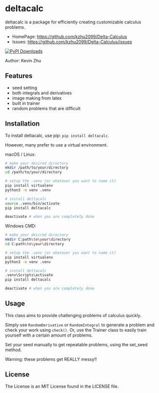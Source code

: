 # deltacalc

deltacalc is a package for efficiently creating customizable calculus problems.

- HomePage: https://github.com/kzhu2099/Delta-Calculus
- Issues: https://github.com/kzhu2099/Delta-Calculus/issues

[![PyPI Downloads](https://static.pepy.tech/badge/deltacalc)](https://pepy.tech/projects/deltacalc)

Author: Kevin Zhu

## Features

- seed setting
- both integrals and derivatives
- image making from latex
- built in trainer
- random problems that are difficult

## Installation

To install deltacalc, use pip: ```pip install deltacalc```.

However, many prefer to use a virtual environment.

macOS / Linux:

```sh
# make your desired directory
mkdir /path/to/your/directory
cd /path/to/your/directory

# setup the .venv (or whatever you want to name it)
pip install virtualenv
python3 -m venv .venv

# install deltacalc
source .venv/bin/activate
pip install deltacalc

deactivate # when you are completely done
```

Windows CMD:

```sh
# make your desired directory
mkdir C:path\to\your\directory
cd C:path\to\your\directory

# setup the .venv (or whatever you want to name it)
pip install virtualenv
python3 -m venv .venv

# install deltacalc
.venv\Scripts\activate
pip install deltacalc

deactivate # when you are completely done
```

## Usage

This class aims to provide challenging problems of calculus quickly.

Simply use `RandomDerivative` or `RandomIntegral` to generate a problem and check your work using `check()`. Or, use the Trainer class to easily train yourself with a certain amount of problems.

Set your seed manually to get repeatable problems, using the set_seed method.

Warning: these problems get REALLY messy!!

## License

The License is an MIT License found in the LICENSE file.